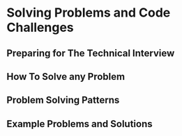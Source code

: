 # Solving Problems and Code Challenges

## Preparing for The Technical Interview

## How To Solve any Problem

## Problem Solving Patterns

## Example Problems and Solutions
